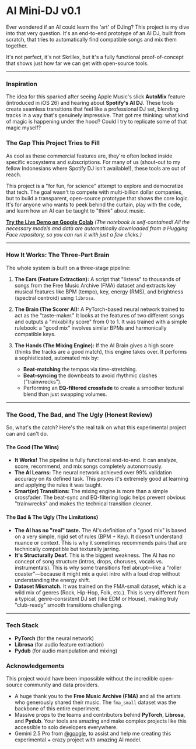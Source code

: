 # AI Mini-DJ v0.1

Ever wondered if an AI could learn the 'art' of DJing? This project is my dive into that very question. It's an end-to-end prototype of an AI DJ, built from scratch, that tries to automatically find compatible songs and mix them together.

It's not perfect, it's not Skrillex, but it's a fully functional proof-of-concept that shows just how far we can get with open-source tools.

---

### Inspiration

The idea for this sparked after seeing Apple Music's slick **AutoMix** feature (introduced in iOS 26) and hearing about **Spotify's AI DJ**. These tools create seamless transitions that feel like a professional DJ set, blending tracks in a way that's genuinely impressive. That got me thinking: what kind of magic is happening under the hood? Could I try to replicate some of that magic myself?

### The Gap This Project Tries to Fill

As cool as these commercial features are, they're often locked inside specific ecosystems and subscriptions. For many of us (shout-out to my fellow Indonesians where Spotify DJ isn't available!), these tools are out of reach.

This project is a "for fun, for science" attempt to explore and democratize that tech. The goal wasn't to compete with multi-billion dollar companies, but to build a transparent, open-source prototype that shows the core logic. It's for anyone who wants to peek behind the curtain, play with the code, and learn how an AI can be taught to "think" about music.

**[Try the Live Demo on Google Colab](https://colab.research.google.com/drive/1-2rRQUsLdZuv4xS97jOeQ-2h5eDlcUt3?usp=sharing)**
*(The notebook is self-contained! All the necessary models and data are automatically downloaded from a Hugging Face repository, so you can run it with just a few clicks.)*

---

### How It Works: The Three-Part Brain

The whole system is built on a three-stage pipeline:

1.  **The Ears (Feature Extraction):** A script that "listens" to thousands of songs from the Free Music Archive (FMA) dataset and extracts key musical features like BPM (tempo), key, energy (RMS), and brightness (spectral centroid) using `librosa`.

2.  **The Brain (The Scorer AI):** A PyTorch-based neural network trained to act as the "taste-maker." It looks at the features of two different songs and outputs a "mixability score" from 0 to 1. It was trained with a simple rulebook: a "good mix" involves similar BPMs and harmonically compatible keys.

3.  **The Hands (The Mixing Engine):** If the AI Brain gives a high score (thinks the tracks are a good match), this engine takes over. It performs a sophisticated, automated mix by:
    * **Beat-matching** the tempos via time-stretching.
    * **Beat-syncing** the downbeats to avoid rhythmic clashes ("trainwrecks").
    * Performing an **EQ-filtered crossfade** to create a smoother textural blend than just swapping volumes.

---

### The Good, The Bad, and The Ugly (Honest Review)

So, what's the catch? Here's the real talk on what this experimental project can and can't do.

#### The Good (The Wins)
* **It Works!** The pipeline is fully functional end-to-end. It can analyze, score, recommend, and mix songs completely autonomously.
* **The AI Learns:** The neural network achieved over 99% validation accuracy on its defined task. This proves it's extremely good at learning and applying the rules it was taught.
* **Smart(er) Transitions:** The mixing engine is more than a simple crossfader. The beat-sync and EQ-filtering logic helps prevent obvious "trainwrecks" and makes the technical transition cleaner.

#### The Bad & The Ugly (The Limitations)
* **The AI has no "real" taste.** The AI's definition of a "good mix" is based on a very simple, rigid set of rules (BPM + Key). It doesn't understand nuance or context. This is why it sometimes recommends pairs that are technically compatible but texturally jarring.
* **It's Structurally Deaf.** This is the biggest weakness. The AI has no concept of song structure (intros, drops, choruses, vocals vs. instrumentals). This is why some transitions feel abrupt—like a "roller coaster"—because it might mix a quiet intro with a loud drop without understanding the energy shift.
* **Dataset Mismatch.** It was trained on the FMA-small dataset, which is a wild mix of genres (Rock, Hip-Hop, Folk, etc.). This is very different from a typical, genre-consistent DJ set (like EDM or House), making truly "club-ready" smooth transitions challenging.

---

### Tech Stack
* **PyTorch** (for the neural network)
* **Librosa** (for audio feature extraction)
* **Pydub** (for audio manipulation and mixing)

### Acknowledgements

This project would have been impossible without the incredible open-source community and data providers.

* A huge thank you to the **Free Music Archive (FMA)** and all the artists who generously shared their music. The `fma_small` dataset was the backbone of this entire experiment.
* Massive props to the teams and contributors behind **PyTorch**, **Librosa**, and **Pydub**. Your tools are amazing and make complex projects like this accessible to solo developers everywhere.
* Gemini 2.5 Pro from [@google](https://github.com/google), to assist and help me creating this experimental + crazy project with amazing AI model.
